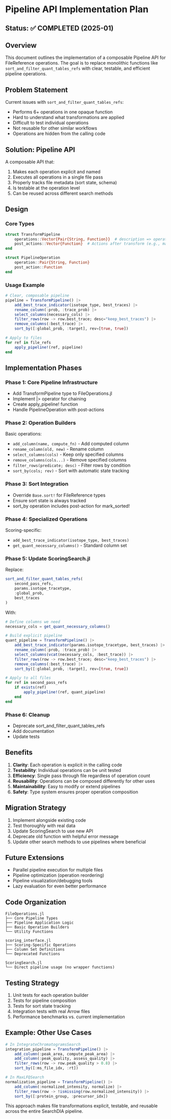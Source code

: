 # Pipeline API Implementation Plan

## Status: ✅ COMPLETED (2025-01)

## Overview

This document outlines the implementation of a composable Pipeline API for FileReference operations. The goal is to replace monolithic functions like `sort_and_filter_quant_tables_refs` with clear, testable, and efficient pipeline operations.

## Problem Statement

Current issues with `sort_and_filter_quant_tables_refs`:
- Performs 6+ operations in one opaque function
- Hard to understand what transformations are applied
- Difficult to test individual operations
- Not reusable for other similar workflows
- Operations are hidden from the calling code

## Solution: Pipeline API

A composable API that:
1. Makes each operation explicit and named
2. Executes all operations in a single file pass
3. Properly tracks file metadata (sort state, schema)
4. Is testable at the operation level
5. Can be reused across different search methods

## Design

### Core Types

```julia
struct TransformPipeline
    operations::Vector{Pair{String, Function}}  # description => operation
    post_actions::Vector{Function}  # Actions after transform (e.g., mark_sorted!)
end

struct PipelineOperation
    operation::Pair{String, Function}
    post_action::Function
end
```

### Usage Example

```julia
# Clear, composable pipeline
pipeline = TransformPipeline() |>
    add_best_trace_indicator(isotope_type, best_traces) |>
    rename_column(:prob, :trace_prob) |>
    select_columns(necessary_cols) |>
    filter_rows(row -> row.best_trace; desc="keep_best_traces") |>
    remove_columns(:best_trace) |>
    sort_by([:global_prob, :target], rev=[true, true])

# Apply to files
for ref in file_refs
    apply_pipeline!(ref, pipeline)
end
```

## Implementation Phases

### Phase 1: Core Pipeline Infrastructure
- Add TransformPipeline type to FileOperations.jl
- Implement |> operator for chaining
- Create apply_pipeline! function
- Handle PipelineOperation with post-actions

### Phase 2: Operation Builders
Basic operations:
- `add_column(name, compute_fn)` - Add computed column
- `rename_column(old, new)` - Rename column
- `select_columns(cols)` - Keep only specified columns
- `remove_columns(cols...)` - Remove specified columns
- `filter_rows(predicate; desc)` - Filter rows by condition
- `sort_by(cols; rev)` - Sort with automatic state tracking

### Phase 3: Sort Integration
- Override `Base.sort!` for FileReference types
- Ensure sort state is always tracked
- sort_by operation includes post-action for mark_sorted!

### Phase 4: Specialized Operations
Scoring-specific:
- `add_best_trace_indicator(isotope_type, best_traces)`
- `get_quant_necessary_columns()` - Standard column set

### Phase 5: Update ScoringSearch.jl
Replace:
```julia
sort_and_filter_quant_tables_refs(
    second_pass_refs, 
    params.isotope_tracetype,
    :global_prob,
    best_traces 
)
```

With:
```julia
# Define columns we need
necessary_cols = get_quant_necessary_columns()

# Build explicit pipeline
quant_pipeline = TransformPipeline() |>
    add_best_trace_indicator(params.isotope_tracetype, best_traces) |>
    rename_column(:prob, :trace_prob) |>
    select_columns(vcat(necessary_cols, :best_trace)) |>
    filter_rows(row -> row.best_trace; desc="keep_best_traces") |>
    remove_columns(:best_trace) |>
    sort_by([:global_prob, :target], rev=[true, true])

# Apply to all files
for ref in second_pass_refs
    if exists(ref)
        apply_pipeline!(ref, quant_pipeline)
    end
end
```

### Phase 6: Cleanup
- Deprecate sort_and_filter_quant_tables_refs
- Add documentation
- Update tests

## Benefits

1. **Clarity**: Each operation is explicit in the calling code
2. **Testability**: Individual operations can be unit tested
3. **Efficiency**: Single pass through file regardless of operation count
4. **Reusability**: Operations can be composed differently for other uses
5. **Maintainability**: Easy to modify or extend pipelines
6. **Safety**: Type system ensures proper operation composition

## Migration Strategy

1. Implement alongside existing code
2. Test thoroughly with real data
3. Update ScoringSearch to use new API
4. Deprecate old function with helpful error message
5. Update other search methods to use pipelines where beneficial

## Future Extensions

- Parallel pipeline execution for multiple files
- Pipeline optimization (operation reordering)
- Pipeline visualization/debugging tools
- Lazy evaluation for even better performance

## Code Organization

```
FileOperations.jl
├── Core Pipeline Types
├── Pipeline Application Logic
├── Basic Operation Builders
└── Utility Functions

scoring_interface.jl
├── Scoring-Specific Operations
├── Column Set Definitions
└── Deprecated Functions

ScoringSearch.jl
└── Direct pipeline usage (no wrapper functions)
```

## Testing Strategy

1. Unit tests for each operation builder
2. Tests for pipeline composition
3. Tests for sort state tracking
4. Integration tests with real Arrow files
5. Performance benchmarks vs. current implementation

## Example: Other Use Cases

```julia
# In IntegrateChromatogramsSearch
integration_pipeline = TransformPipeline() |>
    add_column(:peak_area, compute_peak_area) |>
    add_column(:peak_quality, assess_quality) |>
    filter_rows(row -> row.peak_quality > 0.8) |>
    sort_by([:ms_file_idx, :rt])

# In MaxLFQSearch
normalization_pipeline = TransformPipeline() |>
    add_column(:normalized_intensity, normalize) |>
    filter_rows(row -> !ismissing(row.normalized_intensity)) |>
    sort_by([:protein_group, :precursor_idx])
```

This approach makes file transformations explicit, testable, and reusable across the entire SearchDIA pipeline.